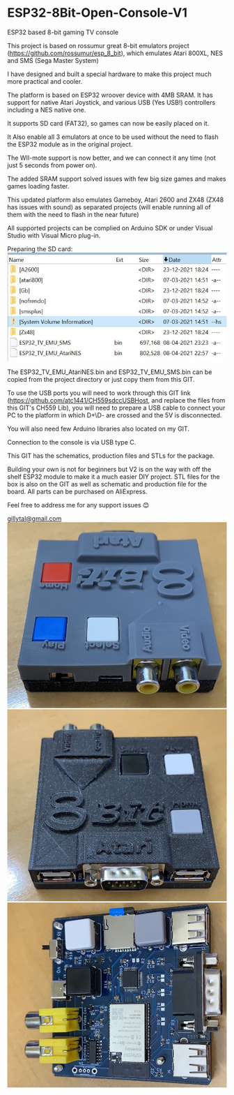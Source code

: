 # ESP32-8Bit-Open-Console-V1

 ESP32 based 8-bit gaming TV console

This project is based on rossumur great 8-bit emulators project (https://github.com/rossumur/esp_8_bit), which emulates Atari 800XL, NES and SMS (Sega Master System)

I have designed and built a special hardware to make this project much more practical and cooler.

The platform is based on ESP32 wroover device with 4MB SRAM.
It has support for native Atari Joystick, and various USB (Yes USB!) controllers including a NES native one.

It supports SD card (FAT32), so games can now be easily placed on it.

It Also enable all 3 emulators at once to be used without the need to flash the ESP32 module as in the original project.

The WII-mote support is now better, and we can connect it any time (not just 5 seconds from power on).

The added SRAM support solved issues with few big size games and makes games loading faster.

This updated platform also emulates Gameboy, Atari 2600 and ZX48 (ZX48 has issues with sound) as separated projects (will enable running all of them with the need to flash in the near future)

All supported projects can be complied on Arduino SDK or under Visual Studio with Visual Micro plug-in.

 
Preparing the SD card:
<img src="https://github.com/giltal/ESP32-8Bit-Open-Console-V1/blob/main/SDcard.jpg" alt="SD card Cont."/>
 

The ESP32_TV_EMU_AtariNES.bin and ESP32_TV_EMU_SMS.bin can be copied from the project directory or just copy them from this GIT.

To use the USB ports you will need to work through this GIT link (https://github.com/atc1441/CH559sdccUSBHost, and replace the files from this GIT's CH559 Lib), you will need to prepare a USB cable to connect your PC to the platform in which D+\D- are crossed and the 5V is disconnected.

You will also need few Arduino libraries also located on my GIT.

Connection to the console is via USB type C.

This GIT has the schematics, production files and STLs for the package.

Building your own is not for beginners but V2 is on the way with off the shelf ESP32 module to make it a much easier DIY project.
STL files for the box is also on the GIT as well as schematic and production file for the board.
All parts can be purchased on AliExpress.

Feel free to address me for any support issues 😊

gillytal@gmail.com
<img src="https://github.com/giltal/ESP32-8Bit-Open-Console-V1/blob/main/ESP32_8BitConsV1_1.JPG" alt="Image 1"/>
<img src="https://github.com/giltal/ESP32-8Bit-Open-Console-V1/blob/main/ESP32_8BitConsV1_2.JPG" alt="Image 2"/>
<img src="https://github.com/giltal/ESP32-8Bit-Open-Console-V1/blob/main/ESP32_8BitConsV1_3.JPG" alt="Image 3"/>
